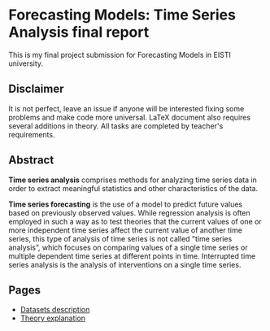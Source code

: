 # Forecasting Models: Time Series Analysis final report

This is my final project submission for Forecasting Models in EISTI university.

## Disclaimer
It is not perfect, leave an issue if anyone will be interested fixing some problems and make code more universal. LaTeX document also requires several additions in theory. All tasks are completed by teacher's requirements. 

## Abstract
**Time series analysis** comprises methods for analyzing time series data in order to extract meaningful statistics and other characteristics of the data.

**Time series forecasting** is the use of a model to predict future values
based on previously observed values.
While regression analysis is often employed in such a way as to test
theories that the current values of one or more independent time series affect the current value of another time series, this type of analysis of time series is not called ”time series analysis”, which focuses on comparing values of a single time series or multiple dependent time series at different points in time. Interrupted time series analysis is the analysis of interventions on a single time series.

## Pages
- [Datasets description](./datasets/readme.md)
- [Theory explanation](./TeX/final_report.pdf)